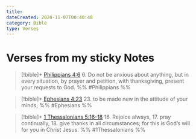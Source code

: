 ```yaml
---
title: 
dateCreated: 2024-11-07T00:40:48
category: Bible
type: Verses
---
```


# Verses from my sticky Notes

> [!bible]+ [Philippians 4:6](phil-4#6)
> 6. Do not be anxious about anything, but in every situation, by prayer and petition, with thanksgiving, present your requests to God.
 %% #Philippians %%

> [!bible]+ [Ephesians 4:23](eph-4#23)
> 23. to be made new in the attitude of your minds;
 %% #Ephesians %%

> [!bible]+ [1 Thessalonians 5:16-18](1thess-5)
> 16. Rejoice always,
> 17. pray continually,
> 18. give thanks in all circumstances; for this is God’s will for you in Christ Jesus.
 %% #1Thessalonians %%
